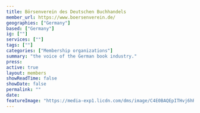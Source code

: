 ```yaml
---
title: Börsenverein des Deutschen Buchhandels
member_url: https://www.boersenverein.de/
geographies: ["Germany"]
based: ["Germany"]
ig: [""] 
services: [""] 
tags: [""]
categories: ["Membership organizations"]
summary: "the voice of the German book industry."
press:
active: true
layout: members
showReadTime: false
showDate: false
permalink: ""
date: 
featureImage: "https://media-exp1.licdn.com/dms/image/C4E0BAQEpITHvj6hRDA/company-logo_200_200/0/1658150886212?e=2147483647&v=beta&t=rqSuxsFj0l02I601O2a7iAYkV-hKVsoHuCQafbGawlU"
---
```

